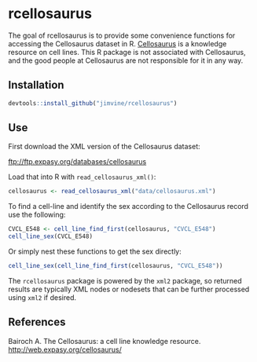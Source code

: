 # rcellosaurus

The goal of rcellosaurus is to provide some convenience functions for accessing the Cellosaurus dataset in R. [Cellosaurus](http://web.expasy.org/cellosaurus/) is a knowledge resource on cell lines. This R package is not associated with Cellosaurus, and the good people at Cellosaurus are not responsible for it in any way.

## Installation

```r
devtools::install_github("jimvine/rcellosaurus")
```

## Use

First download the XML version of the Cellosaurus dataset:

ftp://ftp.expasy.org/databases/cellosaurus

Load that into R with `read_cellosaurus_xml()`:
``` r
cellosaurus <- read_cellosaurus_xml("data/cellosaurus.xml")
```

To find a cell-line and identify the sex according to the Cellosaurus record use the following:

``` r
CVCL_E548 <- cell_line_find_first(cellosaurus, "CVCL_E548")
cell_line_sex(CVCL_E548)
```

Or simply nest these functions to get the sex directly:

```r
cell_line_sex(cell_line_find_first(cellosaurus, "CVCL_E548"))
```

The `rcellosaurus` package is powered by the `xml2` package, so returned results are typically XML nodes or nodesets that can be further processed using `xml2` if desired.

## References

Bairoch A. The Cellosaurus: a cell line knowledge resource. 
http://web.expasy.org/cellosaurus/
